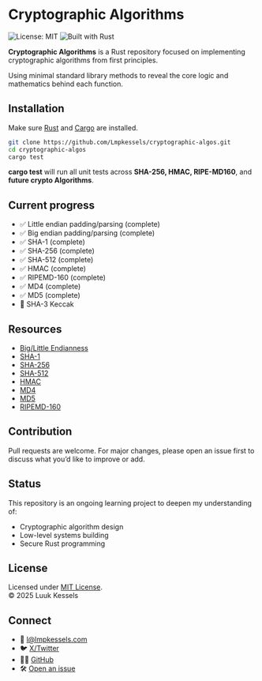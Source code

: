 # Cryptographic Algorithms

![License: MIT](https://img.shields.io/badge/License-MIT-green.svg)
![Built with Rust](https://img.shields.io/badge/Built%20with-Rust-red.svg)

**Cryptographic Algorithms** is a Rust repository focused on implementing cryptographic algorithms from first principles.

Using minimal standard library methods to reveal the core logic and mathematics behind each function.

## Installation

Make sure [Rust](https://rust-lang.org/tools/install/) and [Cargo](https://doc.rust-lang.org/cargo/getting-started/installation.html) are installed.

```bash
git clone https://github.com/Lmpkessels/cryptographic-algos.git
cd cryptographic-algos
cargo test
```

**cargo test** will run all unit tests across **SHA-256, HMAC, RIPE-MD160**, and **future crypto Algorithms**.

## Current progress

- ✅ Little endian padding/parsing (complete)
- ✅ Big endian padding/parsing (complete)
- ✅ SHA-1 (complete)
- ✅ SHA-256 (complete)
- ✅ SHA-512 (complete)
- ✅ HMAC (complete)
- ✅ RIPEMD-160 (complete)
- ✅ MD4 (complete)
- ✅ MD5 (complete)
- 🚧 SHA-3 Keccak

## Resources

- [Big/Little Endianness](https://en.wikipedia.org/wiki/Endianness)
- [SHA-1](https://nvlpubs.nist.gov/nistpubs/FIPS/NIST.FIPS.180-4.pdf)
- [SHA-256](https://nvlpubs.nist.gov/nistpubs/FIPS/NIST.FIPS.180-4.pdf)
- [SHA-512](https://nvlpubs.nist.gov/nistpubs/FIPS/NIST.FIPS.180-4.pdf)
- [HMAC](https://nvlpubs.nist.gov/nistpubs/FIPS/NIST.FIPS.198-1.pdf)
- [MD4](https://scispace.com/pdf/md4-message-digest-algorithm-2u2nj7xwlq.pdf)
- [MD5](https://staff.emu.edu.tr/alexanderchefranov/Documents/CMPE412/MD5%20Message%20Digest%20Algorithm%20260220218.pdf)
- [RIPEMD-160](https://homes.esat.kuleuven.be/~bosselae/ripemd160/pdf/AB-9601/AB-9601.pdf)

## Contribution

Pull requests are welcome.
For major changes, please open an issue first to discuss what you’d like to improve or add.

## Status

This repository is an ongoing learning project to deepen my understanding of:

- Cryptographic algorithm design
- Low-level systems building
- Secure Rust programming

## License

Licensed under [MIT License](./LICENSE-MIT). <br/>
© 2025 Luuk Kessels

## Connect

- 📧 [l@lmpkessels.com](mailto:l@lmpkessels.com)
- 🐦 [X/Twitter](https://x.com/lmpkessels)
- 👨‍💻 [GitHub](https://github.com/Lmpkessels)
- 🛠️ [Open an issue](https://github.com/Lmpkessels/cryptographic-algos/issues)
